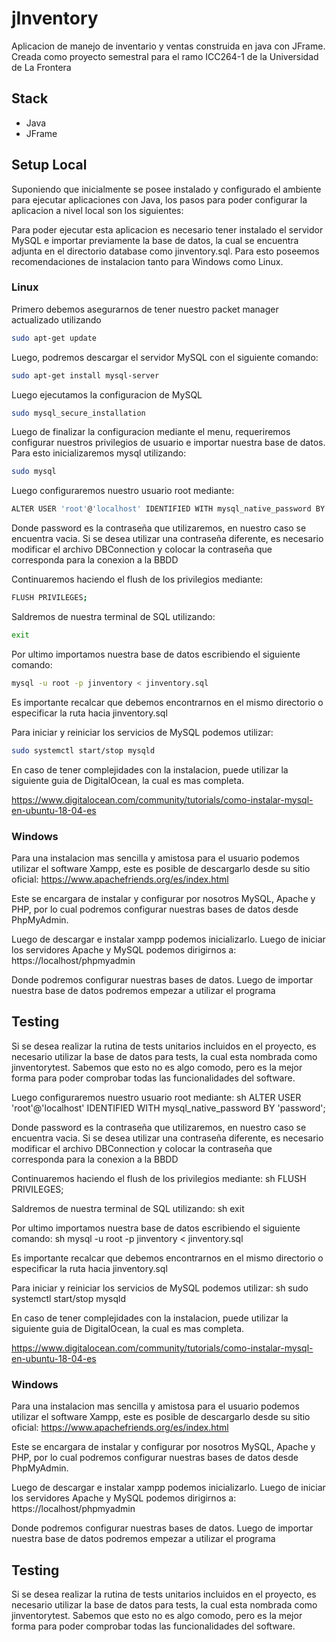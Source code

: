 # jInventory

Aplicacion de manejo de inventario y ventas construida en java con JFrame. Creada como proyecto semestral para el ramo ICC264-1 de la Universidad de La Frontera

## Stack
- Java
- JFrame

## Setup Local 
Suponiendo que inicialmente se posee instalado y configurado el ambiente para ejecutar aplicaciones con Java, los pasos para poder configurar la aplicacion a nivel local son los siguientes: 

Para poder ejecutar esta aplicacion es necesario tener instalado el servidor MySQL e importar previamente la base de datos, la cual se encuentra adjunta en el directorio database como jinventory.sql. Para esto poseemos recomendaciones de instalacion tanto para Windows como Linux. 

### Linux

Primero debemos asegurarnos de tener nuestro packet manager actualizado utilizando
```sh
sudo apt-get update
```
Luego, podremos descargar el servidor MySQL con el siguiente comando:
```sh
sudo apt-get install mysql-server
```

Luego ejecutamos la configuracion de MySQL
```sh
sudo mysql_secure_installation
```
Luego de finalizar la configuracion mediante el menu, requeriremos configurar nuestros privilegios de usuario e importar nuestra base de datos. Para esto inicializaremos mysql utilizando: 
```sh
sudo mysql
```
Luego configuraremos nuestro usuario root mediante:
```sh
ALTER USER 'root'@'localhost' IDENTIFIED WITH mysql_native_password BY 'password';
```
Donde password es la contraseña que utilizaremos, en nuestro caso se encuentra vacia. Si se desea utilizar una contraseña diferente, es necesario modificar el archivo DBConnection y colocar la contraseña que corresponda para la conexion a la BBDD

Continuaremos haciendo el flush de los privilegios mediante:
```sh
FLUSH PRIVILEGES;
```
Saldremos de nuestra terminal de SQL utilizando:
```sh
exit
```
Por ultimo importamos nuestra base de datos escribiendo el siguiente comando:
```sh
mysql -u root -p jinventory < jinventory.sql
```
Es importante recalcar que debemos encontrarnos en el mismo directorio o especificar la ruta hacia jinventory.sql

Para iniciar y reiniciar los servicios de MySQL podemos utilizar:
```sh
sudo systemctl start/stop mysqld
```
En caso de tener complejidades con la instalacion, puede utilizar la siguiente guia de DigitalOcean, la cual es mas completa. 

https://www.digitalocean.com/community/tutorials/como-instalar-mysql-en-ubuntu-18-04-es

### Windows
Para una instalacion mas sencilla y amistosa para el usuario podemos utilizar el software Xampp, este es posible de descargarlo desde su sitio oficial: https://www.apachefriends.org/es/index.html

Este se encargara de instalar y configurar por nosotros MySQL, Apache y PHP, por lo cual podremos configurar nuestras bases de datos desde PhpMyAdmin. 

Luego de descargar e instalar xampp podemos inicializarlo. Luego de iniciar los servidores Apache y MySQL podemos dirigirnos a:
https://localhost/phpmyadmin

Donde podremos configurar nuestras bases de datos. Luego de importar nuestra base de datos podremos empezar a utilizar el programa

## Testing
Si se desea realizar la rutina de tests unitarios incluidos en el proyecto, es necesario utilizar la base de datos para tests, la cual esta nombrada como jinventorytest. Sabemos que esto no es algo comodo, pero es la mejor forma para poder comprobar todas las funcionalidades del software. 









Luego configuraremos nuestro usuario root mediante:
sh
ALTER USER 'root'@'localhost' IDENTIFIED WITH mysql_native_password BY 'password';

Donde password es la contraseña que utilizaremos, en nuestro caso se encuentra vacia. Si se desea utilizar una contraseña diferente, es necesario modificar el archivo DBConnection y colocar la contraseña que corresponda para la conexion a la BBDD

Continuaremos haciendo el flush de los privilegios mediante:
sh
FLUSH PRIVILEGES;

Saldremos de nuestra terminal de SQL utilizando:
sh
exit

Por ultimo importamos nuestra base de datos escribiendo el siguiente comando:
sh
mysql -u root -p jinventory < jinventory.sql

Es importante recalcar que debemos encontrarnos en el mismo directorio o especificar la ruta hacia jinventory.sql

Para iniciar y reiniciar los servicios de MySQL podemos utilizar:
sh
sudo systemctl start/stop mysqld

En caso de tener complejidades con la instalacion, puede utilizar la siguiente guia de DigitalOcean, la cual es mas completa. 

https://www.digitalocean.com/community/tutorials/como-instalar-mysql-en-ubuntu-18-04-es

### Windows
Para una instalacion mas sencilla y amistosa para el usuario podemos utilizar el software Xampp, este es posible de descargarlo desde su sitio oficial: https://www.apachefriends.org/es/index.html

Este se encargara de instalar y configurar por nosotros MySQL, Apache y PHP, por lo cual podremos configurar nuestras bases de datos desde PhpMyAdmin. 

Luego de descargar e instalar xampp podemos inicializarlo. Luego de iniciar los servidores Apache y MySQL podemos dirigirnos a:
https://localhost/phpmyadmin

Donde podremos configurar nuestras bases de datos. Luego de importar nuestra base de datos podremos empezar a utilizar el programa

## Testing
Si se desea realizar la rutina de tests unitarios incluidos en el proyecto, es necesario utilizar la base de datos para tests, la cual esta nombrada como jinventorytest. Sabemos que esto no es algo comodo, pero es la mejor forma para poder comprobar todas las funcionalidades del software.
